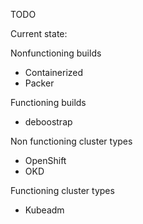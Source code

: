 TODO


Current state:

Nonfunctioning builds

- Containerized
- Packer

Functioning builds
- deboostrap



Non functioning cluster types
- OpenShift
- OKD

Functioning cluster types
- Kubeadm